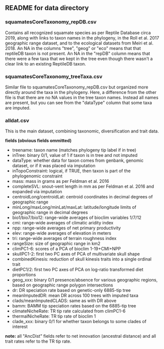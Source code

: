 
## README for data directory


### squamatesCoreTaxonomy_repDB.csv
Contains all recognized squamate species as per Reptile Database circa 2019, along with links to taxon names in the phylogeny, in the Roll et al. 2017 geographic range dataset, and to the ecological datasets from Meiri et al. 2018. An NA in the columns "tree", "geog" or "eco" means that that reptileDB taxon is not present. An NA in the "repDB" column means that there were a few taxa that we kept in the tree even though there wasn't a clear link to an existing ReptileDB taxon. 

### squamatesCoreTaxonomy_treeTaxa.csv
Similar file to squamatesCoreTaxonomy_repDB.csv but organized more directly around the taxa in the phylogeny. Here, a difference from the other file is that there are no NA values in the tree taxon names. Instead all names are present, but you can see from the "dataType" column that some taxa are imputed. 


### alldat.csv

This is the main dataset, combining taxonomic, diversification and trait data.

__fields (obvious fields ommitted)__

- treename: taxon name (matches phylogeny tip label if in tree)
- inTree: binary 0/1, value of 1 if taxon is in tree and not imputed
- dataType: whether data for taxon comes from genbank, genomic dataset, or if it was placed via imputation
- inTopoConstraint: logical, if TRUE, then taxon is part of the phylogenomic constraint
- mass: mass in grams as per Feldman et al. 2016
- completeSVL: snout-vent length in mm as per Feldman et al. 2016 and expanded via imputation
- centroidLong/centroidLat: centroid coordinates in decimal degrees of geographic range
- minLong/maxLong/minLat/maxLat: latitude/longitude limits of geographic range in decimal degrees
- bio1/bio7/bio12: range-wide averages of bioclim variables 1/7/12
- cmi: range-wide averages of climatic aridity index 
- npp: range-wide averages of net primary productivity
- elev: range-wide averages of elevation in meters
- tri: range-wide averages of terrain roughness index
- rangeSize: size of geographic range in km2
- climPC1-6: scores of a PCA of bioclim 1-19+CMI+NPP
- skullPC1-2: first two PC axes of PCA of multivariate skull shape
- combinedKinesis: reduction of skull kinesis traits into a single ordinal trait
- dietPC1/2: first two PC axes of PCA on log-ratio transformed diet proportions
- geog_xxx: binary 0/1 presence/absence for various geographic regions, based on geographic range polygon intersections
- dr: DR speciation rate based on genetic-only 6885-tip tree
- meanImputedDR: mean DR across 100 trees with imputed taxa
- clads/meanImputedCLADS: same as with DR above
- bamm: BAMM tip speciation rates based on the 6885-tip tree
- climateNicheRate: TR tip rate calculated from climPC1-6
- thermalNicheRate: TR tip rate of bioclim 1
- clade_xxx: binary 0/1 for whether taxon belongs to some clades of interest

**note:** all "AncDist" fields refer to net innovation (ancestral distance) and all trait rates refer to the TR tip rate.